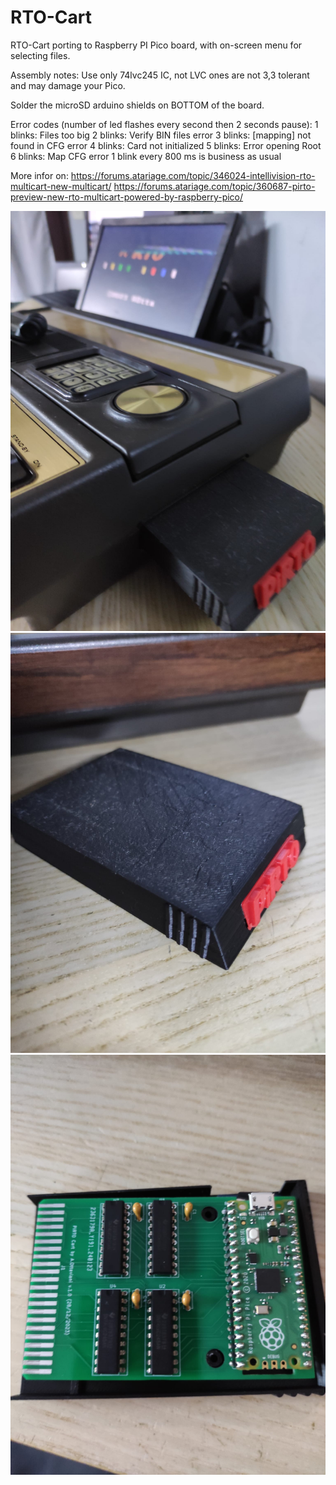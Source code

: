 # RTO-Cart
RTO-Cart porting to Raspberry PI Pico board, with on-screen menu for selecting files.

Assembly notes:
Use only 74lvc245 IC, not LVC ones are not 3,3 tolerant and may damage your Pico.

Solder the microSD arduino shields on BOTTOM of the board.


Error codes (number of led flashes every second then 2 seconds pause):
1 blinks: Files too big
2 blinks: Verify BIN files error
3 blinks: [mapping] not found in CFG error
4 blinks: Card not initialized
5 blinks: Error opening Root
6 blinks: Map CFG error
1 blink every 800 ms is business as usual


More infor on:
https://forums.atariage.com/topic/346024-intellivision-rto-multicart-new-multicart/
https://forums.atariage.com/topic/360687-pirto-preview-new-rto-multicart-powered-by-raspberry-pico/


![ScreenShot](https://raw.githubusercontent.com/aotta/PiRTO/main/pictures/PiRTO1.jpeg)
![ScreenShot](https://raw.githubusercontent.com/aotta/PiRTO/main/pictures/PiRTO2.jpeg)
![ScreenShot](https://raw.githubusercontent.com/aotta/PiRTO/main/pictures/PiRTO3.jpeg)

